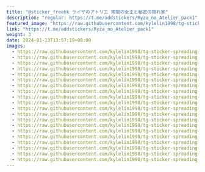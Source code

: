 ```yaml
---
title: "@sticker_freehk ライザのアトリエ 常闇の女王と秘密の隠れ家"
description: "regular: https://t.me/addstickers/Ryza_no_Atelier_pack1"
featured_image: "https://raw.githubusercontent.com/kylelin1998/tg-sticker-spreading-worldwide-images/main/img/4534ca3d-ebff-4da4-b3fa-dd19fb32753b.jpg"
link: "https://t.me/addstickers/Ryza_no_Atelier_pack1"
weight: 3
date: 2024-01-13T13:57:19+08:00
images:
  - https://raw.githubusercontent.com/kylelin1998/tg-sticker-spreading-worldwide-images/main/img/4534ca3d-ebff-4da4-b3fa-dd19fb32753b.jpg
  - https://raw.githubusercontent.com/kylelin1998/tg-sticker-spreading-worldwide-images/main/img/a3a8d963-456b-42e2-9b87-6521877d0e8c.jpg
  - https://raw.githubusercontent.com/kylelin1998/tg-sticker-spreading-worldwide-images/main/img/89c37065-ebf3-4118-a0d0-d7116928563e.jpg
  - https://raw.githubusercontent.com/kylelin1998/tg-sticker-spreading-worldwide-images/main/img/e1c061ee-d5ae-436f-90d6-b5800eb65bdd.jpg
  - https://raw.githubusercontent.com/kylelin1998/tg-sticker-spreading-worldwide-images/main/img/0c984466-501d-418a-912b-96af4d1e92ea.jpg
  - https://raw.githubusercontent.com/kylelin1998/tg-sticker-spreading-worldwide-images/main/img/9b90975b-a5c4-43f2-a467-12faf44d9b5f.jpg
  - https://raw.githubusercontent.com/kylelin1998/tg-sticker-spreading-worldwide-images/main/img/ba4aad39-9fc9-416a-bfa4-234a5332759f.jpg
  - https://raw.githubusercontent.com/kylelin1998/tg-sticker-spreading-worldwide-images/main/img/78a11b30-6536-4a8d-93ca-14459b3680da.jpg
  - https://raw.githubusercontent.com/kylelin1998/tg-sticker-spreading-worldwide-images/main/img/2d4503a4-a4f5-4f88-93a8-cfc9b75a0259.jpg
  - https://raw.githubusercontent.com/kylelin1998/tg-sticker-spreading-worldwide-images/main/img/405f2ccc-2322-4652-984e-518d84f639d0.jpg
  - https://raw.githubusercontent.com/kylelin1998/tg-sticker-spreading-worldwide-images/main/img/236db1a0-1820-49e9-a252-6602494dfcd7.jpg
  - https://raw.githubusercontent.com/kylelin1998/tg-sticker-spreading-worldwide-images/main/img/dd503e5f-7644-47de-a39b-ecb47d1c4a3d.jpg
  - https://raw.githubusercontent.com/kylelin1998/tg-sticker-spreading-worldwide-images/main/img/41fcdca2-1164-4833-b4c8-b05d77952203.jpg
  - https://raw.githubusercontent.com/kylelin1998/tg-sticker-spreading-worldwide-images/main/img/56845951-b8b4-4c76-b115-9d922a56919f.jpg
  - https://raw.githubusercontent.com/kylelin1998/tg-sticker-spreading-worldwide-images/main/img/9020b56c-bb5d-4ad8-bb5a-056ff16a4f68.jpg
  - https://raw.githubusercontent.com/kylelin1998/tg-sticker-spreading-worldwide-images/main/img/2e39fc2a-c961-4b9c-b213-bf2880362764.jpg
  - https://raw.githubusercontent.com/kylelin1998/tg-sticker-spreading-worldwide-images/main/img/fc50ba3b-b513-4cc4-958c-c9d140a3362d.jpg
  - https://raw.githubusercontent.com/kylelin1998/tg-sticker-spreading-worldwide-images/main/img/f4e502dc-e633-4ad0-bfd4-ee6eff5e0f5d.jpg
  - https://raw.githubusercontent.com/kylelin1998/tg-sticker-spreading-worldwide-images/main/img/c25a8144-645d-49a9-9cbb-8b674db85be6.jpg
  - https://raw.githubusercontent.com/kylelin1998/tg-sticker-spreading-worldwide-images/main/img/47ce7fb2-326c-4132-aae7-8ff6e6540ea2.jpg
---
```

